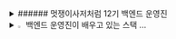 <details>
<summary>
###### 멋쟁이사저처럼 12기 백엔드 운영진 
</summary>
## 안녕하세요 이번 멋쟁이 사자 처럼 12기 운영진을 맡는 정형진 입니다. 잘부탁 드려요!
</details>
<details>
<summary>
  <img src="https://raw.githubusercontent.com/Tarikul-Islam-Anik/Animated-Fluent-Emojis/master/Emojis/Hand%20gestures/Eyes.png" alt="Eyes" width="2%" /> 백엔드 운영진이 배우고 있는 스택 ... 
</summary>
   <br>
 
![MySQL](https://img.shields.io/badge/mysql-%2300f.svg?style=for-the-badge&logo=mysql&logoColor=white) ![java](https://img.shields.io/badge/Java-ED8B00?style=for-the-badge&logo=openjdk&logoColor=white) ![c](https://img.shields.io/badge/C-00599C?style=for-the-badge&logo=c&logoColor=white) ![python](https://img.shields.io/badge/Python-14354C?style=for-the-badge&logo=python&logoColor=white) ![spring](https://img.shields.io/badge/Spring-6DB33F?style=for-the-badge&logo=spring&logoColor=white)
</details>